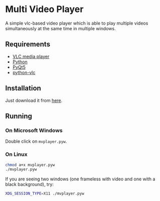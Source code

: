 # Multi Video Player

A simple vlc-based video player which is able to play multiple videos
simultaneously at the same time in multiple windows.

## Requirements

* [VLC media player](https://www.videolan.org/vlc/)
* [Python](https://www.python.org/downloads/)
* [PyQt5](https://pypi.org/project/PyQt5/)
* [python-vlc](https://pypi.org/project/python-vlc/)

## Installation

Just download it from [here](https://raw.githubusercontent.com/i386x/mvplayer/main/mvplayer.pyw).

## Running

### On Microsoft Windows

Double click on `mvplayer.pyw`.

### On Linux

```sh
chmod a+x mvplayer.pyw
./mvplayer.pyw
```

If you are seeing two windows (one frameless with video and one with a black
background), try:
```sh
XDG_SESSION_TYPE=X11 ./mvplayer.pyw
```
